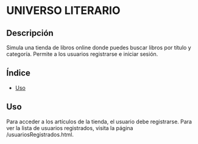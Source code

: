# UNIVERSO LITERARIO

## Descripción

Simula una tienda de libros online donde puedes buscar libros por título y categoría. Permite a los usuarios registrarse e iniciar sesión.

## Índice

- [Uso](#uso)

## Uso

Para acceder a los artículos de la tienda, el usuario debe registrarse. Para ver la lista de usuarios registrados, visita la página /usuariosRegistrados.html.

